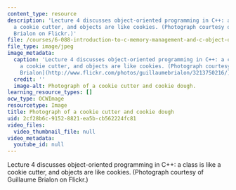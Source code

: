 ```yaml
---
content_type: resource
description: 'Lecture 4 discusses object-oriented programming in C++: a class is like
  a cookie cutter, and objects are like cookies. (Photograph courtesy of Guillaume
  Brialon on Flickr.)'
file: /courses/6-088-introduction-to-c-memory-management-and-c-object-oriented-programming-january-iap-2010/2cf28b6c91528821ea5bcb562224fc81_6-088iap10-th.jpg
file_type: image/jpeg
image_metadata:
  caption: 'Lecture 4 discusses object-oriented programming in C++: a class is like
    a cookie cutter, and objects are like cookies. (Photograph courtesy of [Guillaume
    Brialon](http://www.flickr.com/photos/guillaumebrialon/3213750216/) on Flickr.)'
  credit: ''
  image-alt: Photograph of a cookie cutter and cookie dough.
learning_resource_types: []
ocw_type: OCWImage
resourcetype: Image
title: Photograph of a cookie cutter and cookie dough
uid: 2cf28b6c-9152-8821-ea5b-cb562224fc81
video_files:
  video_thumbnail_file: null
video_metadata:
  youtube_id: null
---
```

Lecture 4 discusses object-oriented programming in C++: a class is like a cookie cutter, and objects are like cookies. (Photograph courtesy of Guillaume Brialon on Flickr.)

